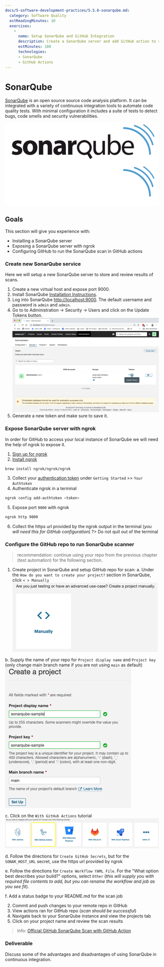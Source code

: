 ```yaml
---
docs/5-software-development-practices/5.5.6-sonarqube.md:
  category: Software Quality
  estReadingMinutes: 10
  exercises:
    -
      name: Setup SonarQube and GitHub Integration
      description: Create a SonarQube server and add GitHub action to run SonarQube in our build pipeline.
      estMinutes: 180
      technologies:
      - SonarQube
      - GitHub Actions
---
```


# SonarQube

[SonarQube](https://www.sonarqube.org/) is an open source source code analysis platform. It can be integrated with a variety of continuous integration tools to automate code quality tests. With minimal configuration it includes a suite of tests to detect bugs, code smells and security vulnerabilities.

![SonarQube image](img5/sonarqube_light.svg ':size=400px :class=light-mode-img-center :alt= SonarQube image; light mode')
![SonarQube image](img5/sonarqube_dark.svg ':size=400px :class=dark-mode-img-center :alt= SonarQube image; dark mode')

## Goals

This section will give you experience with:

- Installing a SonarQube server
- Exposing a SonarQube server with ngrok
- Configuring GitHub to run the SonarQube scan in GitHub actions

### Create new SonarQube service

Here we will setup a new SonarQube server to store and review results of scans.

1. Create a new virtual host and expose port 9000.
2. Install SonarQube [Installation Instructions](https://docs.sonarqube.org/latest/setup/install-server/).
3. Log into SonarQube [http://localhost:9000](http://localhost:9000). The default username and password is `admin` and `admin`.
4. Go to to Administration -> Security -> Users and click on the Update Tokens button.
![SonarQube security image](img5/sonarqube-security_users.webp ':class=img-shadow-center :alt= SonarQube security image')
5. Generate a new token and make sure to save it.

### Expose SonarQube server with ngrok

In order for GitHub to access your local instance of SonarQube we will need the help of ngrok to expose it.

1. [Sign up for ngrok](https://dashboard.ngrok.com/login)
2. [Install ngrok](https://ngrok.com/download)
```zsh
brew install ngrok/ngrok/ngrok
```
3. Collect your [authentication token](https://dashboard.ngrok.com/get-started/your-authtoken) under `Getting Started` >> `Your Authtoken`
4. Authenticate ngrok in a terminal
```zsh
ngrok config add-authtoken <token>
```
5. Expose port `9000` with ngrok
```zsh
ngrok http 9000
```
6. Collect the https url provided by the ngrok output in the terminal (*you will need this for GitHub configuration*)
?> Do not quit out of the terminal

### Configure the GitHub repo to run SonarQube scanner

> recommendation: continue using your repo from the previous chapter (test automation) for the following section.

1. Create project in SonarQube and setup GitHub repo for scan:
  a. Under the `How do you want to create your project?` section in SonarQube, click `< > Manually`
  ![SonarQube create project](img5/sonarqube-create-project.png ':class=img-shadow-center :alt= SonarQube create project')

  b. Supply the name of your repo for `Project display name` and `Project key` (only change main branch name if you are not using `main` as default)
  ![SonarQube name project](img5/sonarqube-name-project.png ':class=img-shadow-center :alt= SonarQube name project')

  c. Click on the `With GitHub Actions` tutorial
  ![SonarQube CI image](img5/sonarqube-ci.png ':class=img-shadow-center :alt= SonarQube CI image')

  d. Follow the directions for `Create GitHub Secrets`, but for the `SONAR_HOST_URL` secret, use the https url provided by ngrok

  e. Follow the directions for `Create Workflow YAML File`. For the "What option best describes your build?" options, select `Other` (*this will supply you with required file contents to add, but you can rename the workflow and job as you see fit*).

  f. Add a status badge to your README.md for the scan job

2. Commit and push changes to your remote repo in GitHub
3. View actions ran for GitHub repo (*scan should be successful*)
4. Navigate back to your SonarQube instance and view the projects tab
5. Click on your project name and review the scan results

> Info: [Official GitHub SonarQube Scan with GitHub Action](https://github.com/marketplace/actions/official-sonarqube-scan)

### Deliverable

Discuss some of the advantages and disadvantages of using SonarQube in continuous integration.

